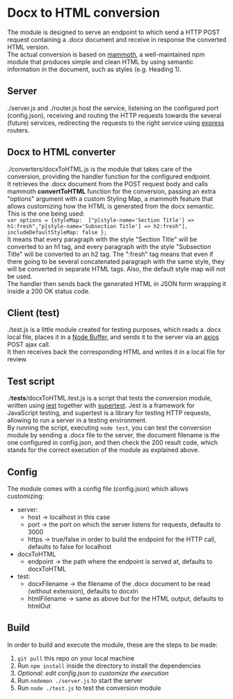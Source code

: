 # Docx to HTML conversion
The module is designed to serve an endpoint to which send a HTTP POST request containing a .docx document and receive in response the converted HTML version.   
The actual conversion is based on [mammoth](https://www.npmjs.com/package/mammoth), a well-maintained npm module that produces simple and clean HTML by using semantic information in the document, such as styles (e.g. Heading 1).

## Server
./server.js and ./router.js host the service, listening on the configured port (config.json), receiving and routing the HTTP requests towards the several (future) services, redirecting the requests to the right service using [express](https://www.npmjs.com/package/express) routers. 

## Docx to HTML converter
./converters/docxToHTML.js is the module that takes care of the conversion, providing the handler function for the configured endpoint.   
It retrieves the .docx document from the POST request body and calls mammoth **convertToHTML** function for the conversion, passing an extra "options" argument with a custom Styling Map, a mammoth feature that allows customizing how the HTML is generated from the docx semantic.   
This is the one being used:   
`var options = {styleMap: 
        ["p[style-name='Section Title'] => h1:fresh","p[style-name='Subsection Title'] => h2:fresh"], includeDefaultStyleMap: false
    };`  
It means that every paragraph with the style "Section Title" will be converted to an h1 tag, and every paragraph with the style "Subsection Title" will be converted to an h2 tag. The ":fresh" tag means that even if there going to be several concatenated paragraph with the same style, they will be converted in separate HTML tags. Also, the default style map will not be used.   
The handler then sends back the generated HTML in JSON form wrapping it inside a 200 OK status code.

## Client (test)
./test.js is a little module created for testing purposes, which reads a .docx local file, places it in a [Node Buffer](https://nodejs.org/api/buffer.html#class-buffer), and sends it to the server via an [axios](https://www.npmjs.com/package/axios) POST ajax call.   
It then receives back the corresponding HTML and writes it in a local file for review.

## Test script
./__tests__/docxToHTML.test.js is a script that tests the conversion module, written using [jest](https://www.npmjs.com/package/jest) together with [supertest](https://www.npmjs.com/package/supertest). Jest is a framework for JavaScript testing, and supertest is a library for testing HTTP requests, allowing to run a server in a testing environment.   
By running the script, executing `node test`, you can test the conversion module by sending a .docx file to the server, the document filename is the one configured in config.json, and then check the 200 result code, which stands for the correct execution of the module as explained above.   

## Config
The module comes with a config file (config.json) which allows customizing:
- server:
  - host -> localhost in this case
  - port -> the port on which the server listens for requests, defaults to 3000
  - https -> true/false in order to build the endpoint for the HTTP call, defaults to false for localhost
- docxToHTML
  - endpoint -> the path where the endpoint is served at, defaults to docxToHTML
- test:
  - docxFilename -> the filename of the .docx document to be read (without extension), defaults to docxIn
  - htmlFilename -> same as above but for the HTML output, defaults to htmlOut

## Build
In order to build and execute the module, these are the steps to be made:
1. `git pull` this repo on your local machine
2. Run `npm install` inside the directory to install the dependencies
3. *Optional: edit config.json to customize the execution*
4. Run `nodemon ./server.js` to start the server
5. Run `node ./test.js` to test the conversion module
